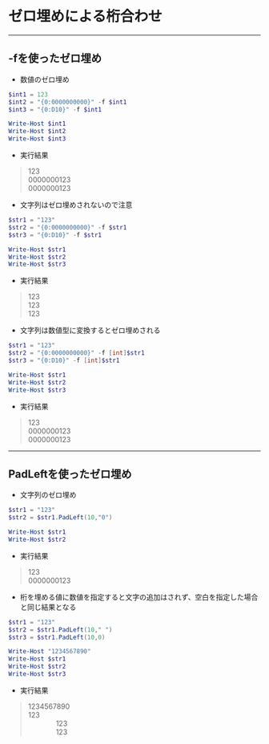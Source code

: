 # ゼロ埋めによる桁合わせ  

***

## -fを使ったゼロ埋め  

* 数値のゼロ埋め

```PowerShell
$int1 = 123
$int2 = "{0:0000000000}" -f $int1
$int3 = "{0:D10}" -f $int1

Write-Host $int1
Write-Host $int2
Write-Host $int3
```

* 実行結果

> 123  
0000000123  
0000000123  

* 文字列はゼロ埋めされないので注意

```PowerShell
$str1 = "123"
$str2 = "{0:0000000000}" -f $str1
$str3 = "{0:D10}" -f $str1

Write-Host $str1
Write-Host $str2
Write-Host $str3
```

* 実行結果

> 123  
123  
123  

* 文字列は数値型に変換するとゼロ埋めされる

```PowerShell
$str1 = "123"
$str2 = "{0:0000000000}" -f [int]$str1
$str3 = "{0:D10}" -f [int]$str1

Write-Host $str1
Write-Host $str2
Write-Host $str3
```

* 実行結果

> 123  
0000000123  
0000000123  

***

## PadLeftを使ったゼロ埋め  

* 文字列のゼロ埋め

```PowerShell
$str1 = "123"
$str2 = $str1.PadLeft(10,"0")

Write-Host $str1
Write-Host $str2
```

* 実行結果

> 123  
0000000123  

* 桁を埋める値に数値を指定すると文字の追加はされず、空白を指定した場合と同じ結果となる

```PowerShell
$str1 = "123"
$str2 = $str1.PadLeft(10," ")
$str3 = $str1.PadLeft(10,0)

Write-Host "1234567890"
Write-Host $str1
Write-Host $str2
Write-Host $str3
```

* 実行結果

> 1234567890  
123  
&nbsp; &nbsp; &nbsp; &nbsp; &nbsp; &nbsp; &nbsp; 123  
&nbsp; &nbsp; &nbsp; &nbsp; &nbsp; &nbsp; &nbsp; 123  
